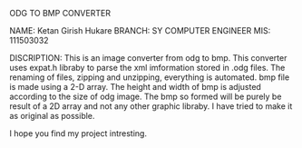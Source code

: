 ODG TO BMP CONVERTER

NAME: Ketan Girish Hukare 
BRANCH: SY COMPUTER ENGINEER
MIS: 111503032

DISCRIPTION:
This is an image converter from odg to bmp.
This converter uses expat.h libraby to parse the xml imformation stored in .odg files.
The renaming of files, zipping and unzipping, everything is automated.
bmp file is made using a 2-D array. The height and width of bmp is adjusted according to the size of odg image.
The bmp so formed will be purely be result of a 2D array and not any other graphic libraby. I have tried to make it as original as possible.

I hope you find my project intresting.
